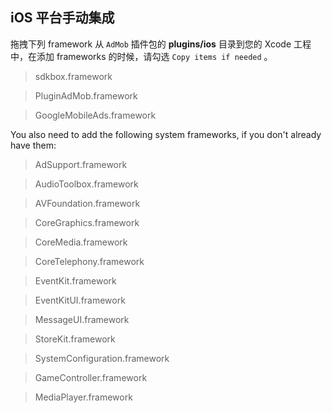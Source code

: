 ## iOS 平台手动集成
拖拽下列 framework 从 `AdMob` 插件包的 __plugins/ios__ 目录到您的 Xcode 工程中，在添加 frameworks 的时候，请勾选 `Copy items if needed` 。

> sdkbox.framework

> PluginAdMob.framework

> GoogleMobileAds.framework

You also need to add the following system frameworks, if you don't already have them:

> AdSupport.framework

> AudioToolbox.framework

> AVFoundation.framework

> CoreGraphics.framework

> CoreMedia.framework

> CoreTelephony.framework

> EventKit.framework

> EventKitUI.framework

> MessageUI.framework

> StoreKit.framework

> SystemConfiguration.framework

> GameController.framework

> MediaPlayer.framework

